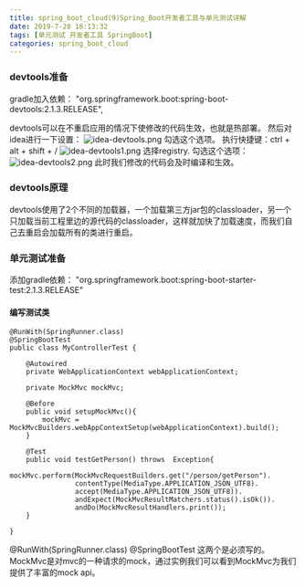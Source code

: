 ```yaml
---
title: spring_boot_cloud(9)Spring_Boot开发者工具与单元测试详解
date: 2019-7-28 18:13:32
tags: [单元测试 开发者工具 SpringBoot]
categories: spring_boot_cloud
---
```


### devtools准备

<!-- more -->
gradle加入依赖：
 "org.springframework.boot:spring-boot-devtools:2.1.3.RELEASE",

devtools可以在不重启应用的情况下使修改的代码生效，也就是热部署。
然后对idea进行一下设置：
![idea-devtools.png](idea-devtools.png)
勾选这个选项。
执行快捷键：ctrl + alt + shift + /
![idea-devtools1.png](idea-devtools1.png)
选择registry.
勾选这个选项：
![idea-devtools2.png](idea-devtools2.png)
此时我们修改的代码会及时编译和生效。

### devtools原理
devtools使用了2个不同的加载器，一个加载第三方jar包的classloader，另一个只加载当前工程里边的源代码的classloader，这样就加快了加载速度，而我们自己去重启会加载所有的类进行重启。


### 单元测试准备
添加gradle依赖：
  "org.springframework.boot:spring-boot-starter-test:2.1.3.RELEASE"

#### 编写测试类
```
@RunWith(SpringRunner.class)
@SpringBootTest
public class MyControllerTest {

    @Autowired
    private WebApplicationContext webApplicationContext;

    private MockMvc mockMvc;

    @Before
    public void setupMockMvc(){
        mockMvc = MockMvcBuilders.webAppContextSetup(webApplicationContext).build();
    }

    @Test
    public void testGetPerson() throws  Exception{
        mockMvc.perform(MockMvcRequestBuilders.get("/person/getPerson").
                contentType(MediaType.APPLICATION_JSON_UTF8).
                accept(MediaType.APPLICATION_JSON_UTF8)).
                andExpect(MockMvcResultMatchers.status().isOk()).
                andDo(MockMvcResultHandlers.print());
    }

}
```
@RunWith(SpringRunner.class)
@SpringBootTest
这两个是必须写的。
MockMvc是对mvc的一种请求的mock，通过实例我们可以看到MockMvc为我们提供了丰富的mock api。
